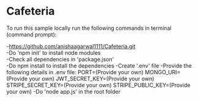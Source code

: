 # Cafeteria
To run this sample locally run the following commands in terminal (command prompt):

-https://github.com/anishaagarwal1111/Cafeteria.git</br>
-Do 'npm init' to install node modules</br>
-Check all dependencies in 'package.json'</br>
-Do npm install to install the dependencies
-Create '.env' file 
-Provide the following details in .env file:
  PORT=(Provide your own)
  MONGO_URI=(Provide your own)
  JWT_SECRET_KEY=(Provide your own)
  STRIPE_SECRET_KEY=(Provide your own)
  STRIPE_PUBLIC_KEY=(Provide your own)
-Do 'node app.js' in the root folder
